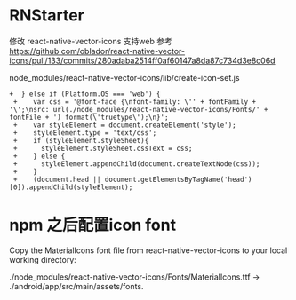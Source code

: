 # RNStarter
修改 react-native-vector-icons 支持web
参考 https://github.com/oblador/react-native-vector-icons/pull/133/commits/280adaba2514ff0af60147a8da87c734d3e8c06d

node_modules/react-native-vector-icons/lib/create-icon-set.js

```
+  } else if (Platform.OS === 'web') {
 +    var css = '@font-face {\nfont-family: \'' + fontFamily + '\';\nsrc: url(./node_modules/react-native-vector-icons/Fonts/' + fontFile + ') format(\'truetype\');\n}';
 +    var styleElement = document.createElement('style');
 +    styleElement.type = 'text/css';
 +    if (styleElement.styleSheet){
 +      styleElement.styleSheet.cssText = css;
 +    } else {
 +      styleElement.appendChild(document.createTextNode(css));
 +    }
 +    (document.head || document.getElementsByTagName('head')[0]).appendChild(styleElement);
```

# npm 之后配置icon font
Copy the MaterialIcons font file from react-native-vector-icons to your local working directory:

./node_modules/react-native-vector-icons/Fonts/MaterialIcons.ttf -> ./android/app/src/main/assets/fonts.

